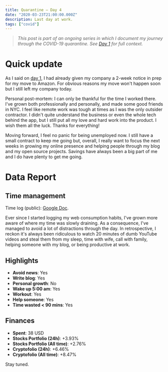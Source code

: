 ```yaml
---
title: Quarantine — Day 4
date: "2020-03-23T21:00:00.000Z"
description: Last day at work.
tags: ["covid"]
---
```


> *This post is part of an ongoing series in which I document my journey through the COVID-19 quarantine. See [Day 1](/quarantine-day-1) for full context.*

<div class="divider"></div>

# Quick update

As I said on [day 1](/quarantine-day-1), I had already given my company a 2-week notice in prep for my move to Amazon. For obvious reasons my move won't happen soon but I still left my company today.

Personal post-mortem: I can only be thankful for the time I worked there. I've grown both professionally and personally, and made some good friends in NYC. I feel like remote work was tough at times as I was the only outsider contractor. I didn't quite understand the business or even the whole tech behind the app, but I still put all my love and hard work into the product. I wish them all the luck. Thanks for everything!

Moving forward, I feel no panic for being unemployed now. I still have a small contract to keep me going but, overall, I really want to focus the next weeks in growing my online presence and helping people through my blog and my open source projects. Savings have always been a big part of me and I do have plenty to get me going.

<div class="divider"></div>

# Data Report

## Time management

Time log (public): [Google Doc](https://docs.google.com/document/d/1h1eGly40sAf9gdJMXhKgoB20zqzsJeECZAJvDkgM8Ik/edit#).

Ever since I started logging my web consumption habits, I've grown more aware of where my time was slowly draining. As a consequence, I've managed to avoid a lot of distractions through the day. In retrospective, I reckon it's always been ridiculous to watch 20 minutes of dumb YouTube videos and steal them from my sleep, time with wife, call with family, helping someone with my blog, or being productive at work.

## Highlights 

* **Avoid news**: Yes
* **Write blog**: Yes
* **Personal growth**: No
* **Wake up 5:00 am**: Yes
* **Workout**: Yes
* **Help someone**: Yes
* **Time wasted < 90 mins**: Yes

## Finances

* **Spent**: 38 USD
* **Stocks Portfolio (24h)**: +3.93%
* **Stocks Portfolio (All time)**: +2.76%
* **Cryptofolio (24h)**: +6.46%
* **Cryptofolio (All time)**: +8.47%

<div class="divider"></div>

Stay tuned.

